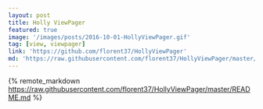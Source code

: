 ```yaml
---
layout: post
title: Holly ViewPager
featured: true
image: '/images/posts/2016-10-01-HollyViewPager.gif'
tag: [view, viewpager]
link: 'https://github.com/florent37/HollyViewPager'
md: 'https://raw.githubusercontent.com/florent37/HollyViewPager/master/README.md'
---
```


{% remote_markdown https://raw.githubusercontent.com/florent37/HollyViewPager/master/README.md %}